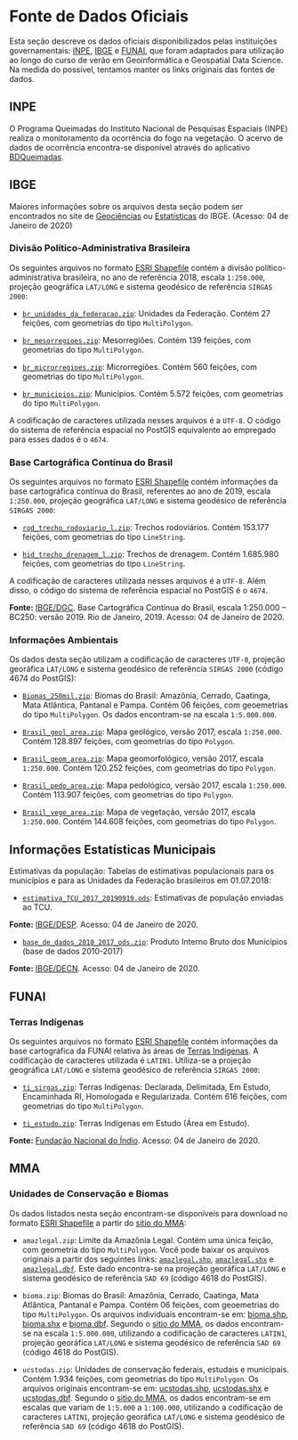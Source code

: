 # Fonte de Dados Oficiais

Esta seção descreve os dados oficiais disponibilizados pelas instituições governamentais: [INPE](http://www.inpe.br/#), [IBGE](https://ibge.gov.br/#) e [FUNAI](http://www.funai.gov.br/#), que foram adaptados para utilização ao longo do curso de verão em Geoinformática e Geospatial Data Science. Na medida do possível, tentamos manter os links originais das fontes de dados.

## INPE

O Programa Queimadas do Instituto Nacional de Pesquisas Espaciais (INPE) realiza o monitoramento da ocorrência do fogo na vegetação. O acervo de dados de ocorrência encontra-se disponível através do aplicativo [BDQueimadas](http://queimadas.dgi.inpe.br/queimadas/bdqueimadas#).


## IBGE

Maiores informações sobre os arquivos desta seção podem ser encontrados no site de [Geociências](https://www.ibge.gov.br/geociencias/downloads-geociencias.html) ou  [Estatísticas](https://www.ibge.gov.br/estatisticas/sociais/populacao/9103-estimativas-de-populacao.html?edicao=22367&t=resultados) do IBGE. (Acesso: 04 de Janeiro de 2020)


### Divisão Político-Administrativa Brasileira

Os seguintes arquivos no formato [ESRI Shapefile](https://en.wikipedia.org/wiki/Shapefile) contém a divisão político-administrativa brasileira, no ano de referência 2018, escala `1:250.000`, projeção geográfica `LAT/LONG` e sistema geodésico de referência `SIRGAS 2000`:

  - [`br_unidades_da_federacao.zip`](ftp://geoftp.ibge.gov.br/organizacao_do_territorio/malhas_territoriais/malhas_municipais/municipio_2018/Brasil/BR/br_unidades_da_federacao.zip): Unidades da Federação. Contém 27 feições, com geometrias do tipo `MultiPolygon`.

  - [`br_mesorregioes.zip`](ftp://geoftp.ibge.gov.br/organizacao_do_territorio/malhas_territoriais/malhas_municipais/municipio_2018/Brasil/BR/br_mesorregioes.zip): Mesorregiões. Contém 139 feições, com geometrias do tipo `MultiPolygon`.

  - [`br_microrregioes.zip`](ftp://geoftp.ibge.gov.br/organizacao_do_territorio/malhas_territoriais/malhas_municipais/municipio_2018/Brasil/BR/br_microrregioes.zip): Microrregiões. Contém 560 feições, com geometrias do tipo `MultiPolygon`.

  - [`br_municipios.zip`](ftp://geoftp.ibge.gov.br/organizacao_do_territorio/malhas_territoriais/malhas_municipais/municipio_2018/Brasil/BR/br_municipios.zip): Municípios. Contém 5.572 feições, com geometrias do tipo `MultiPolygon`.


A codificação de caracteres utilizada nesses arquivos é a `UTF-8`. O código do sistema de referência espacial no PostGIS equivalente ao empregado para esses dados é o `4674`.


### Base Cartográfica Contínua do Brasil

Os seguintes arquivos no formato [ESRI Shapefile](https://en.wikipedia.org/wiki/Shapefile) contém informações da base cartográfica contínua do Brasil, referentes ao ano de 2019, escala `1:250.000`, projeção geográfica `LAT/LONG` e sistema geodésico de referência `SIRGAS 2000`:

  - [`rod_trecho_rodoviario_l.zip`](ftp://geoftp.ibge.gov.br/cartas_e_mapas/bases_cartograficas_continuas/bc250/versao2019/shapefile/bc250_shapefile_06_11_2019.zip): Trechos rodoviários. Contém 153.177 feições, com geometrias do tipo `LineString`.

  - [`hid_trecho_drenagem_l.zip`](ftp://geoftp.ibge.gov.br/cartas_e_mapas/bases_cartograficas_continuas/bc250/versao2019/shapefile/bc250_shapefile_06_11_2019.zip): Trechos de drenagem. Contém 1.685.980 feições, com geometrias do tipo `LineString`.


A codificação de caracteres utilizada nesses arquivos é a `UTF-8`. Além disso, o código do sistema de referência espacial no PostGIS é o `4674`.

**Fonte:** [IBGE/DGC](https://www.ibge.gov.br/geociencias/downloads-geociencias.html). Base Cartográfica Contínua do Brasil, escala 1:250.000 – BC250:
versão 2019. Rio de Janeiro, 2019. Acesso: 04 de Janeiro de 2020.


### Informações Ambientais

Os dados desta seção utilizam a codificação de caracteres `UTF-8`, projeção georáfica `LAT/LONG` e sistema geodésico de referência `SIRGAS 2000` (código 4674 do PostGIS):

- [`Biomas_250mil.zip`](ftp://geoftp.ibge.gov.br/informacoes_ambientais/estudos_ambientais/biomas/vetores/Biomas_250mil.zip): Biomas do Brasil: Amazônia, Cerrado, Caatinga, Mata Atlântica, Pantanal e Pampa. Contém 06 feições, com geoemetrias do tipo `MultiPolygon`. Os dados encontram-se na escala `1:5.000.000`.

- [`Brasil_geol_area.zip`](ftp://geoftp.ibge.gov.br/informacoes_ambientais/geologia/levantamento_geologico/vetores/escala_250_mil/versao_2017/brasil/Brasil_geol_area.zip): Mapa geológico, versão 2017, escala `1:250.000`. Contém 128.897 feições, com geometrias do tipo `Polygon`.

- [`Brasil_geom_area.zip`](ftp://geoftp.ibge.gov.br/informacoes_ambientais/geomorfologia/vetores/escala_250_mil/versao_2017/brasil/Brasil_geom_area.zip): Mapa geomorfológico, versão 2017, escala `1:250.000`. Contém 120.252 feições, com geometrias do tipo `Polygon`.

- [`Brasil_pedo_area.zip`](ftp://geoftp.ibge.gov.br/informacoes_ambientais/pedologia/vetores/escala_250_mil/versao_2017/brasil/Brasil_pedo_area.zip): Mapa pedológico, versão 2017, escala `1:250.000`. Contém 113.907 feições, com geometrias do tipo `Polygon`.

- [`Brasil_vege_area.zip`](ftp://geoftp.ibge.gov.br/informacoes_ambientais/vegetacao/vetores/escala_250_mil/versao_2017/brasil/Brasil_vege_area.zip): Mapa de vegetação, versão 2017, escala `1:250.000`. Contém 144.608 feições, com geometrias do tipo `Polygon`.


## Informações Estatísticas Municipais

 Estimativas da população: Tabelas de estimativas populacionais para os municípios e para as Unidades da Federação brasileiros em 01.07.2018:

- [`estimativa_TCU_2017_20190919.ods`](ftp://ftp.ibge.gov.br/Estimativas_de_Populacao/Estimativas_2017/estimativa_TCU_2017_20190919.ods): Estimativas de população enviadas ao TCU.

**Fonte:** [IBGE/DESP](https://www.ibge.gov.br/estatisticas/sociais/populacao/9103-estimativas-de-populacao.html?edicao=16985&t=resultados). Acesso: 04 de Janeiro de 2020.

- [`base_de_dados_2010_2017_ods.zip`](https://www.ibge.gov.br/estatisticas/economicas/contas-nacionais/9088-produto-interno-bruto-dos-municipios.html?=&t=downloads): Produto Interno Bruto dos Municípios (base de dados 2010-2017)

**Fonte:** [IBGE/DECN](https://www.ibge.gov.br/estatisticas/economicas/contas-nacionais/9088-produto-interno-bruto-dos-municipios.html?=&t=downloads). Acesso: 04 de Janeiro de 2020.


## FUNAI


### Terras Indígenas

Os seguintes arquivos no formato [ESRI Shapefile](https://en.wikipedia.org/wiki/Shapefile) contém informações da base cartográfica da FUNAI relativa às áreas de [Terras Indígenas](http://www.funai.gov.br/index.php/indios-no-brasil/terras-indigenas). A codificação de caracteres utilizada é `LATIN1`. Utiliza-se a projeção geográfica `LAT/LONG` e sistema geodésico de referência `SIRGAS 2000`:

  - [`ti_sirgas.zip`](http://geoserver.funai.gov.br/geoserver/Funai/ows?service=WFS&version=1.0.0&request=GetFeature&typeName=Funai:ti_sirgas&outputFormat=SHAPE-ZIP): Terras Indígenas: Declarada, Delimitada, Em Estudo, Encaminhada RI, Homologada e Regularizada. Contém 616 feições, com geometrias do tipo `MultiPolygon`.

  - [`ti_estudo.zip`](http://geoserver.funai.gov.br/geoserver/Funai/ows?service=WFS&version=1.0.0&request=GetFeature&typeName=Funai:tis_estudo&outputFormat=SHAPE-ZIP): Terras Indígenas em Estudo (Área em Estudo).


**Fonte:** [Fundação Nacional do Índio](http://www.funai.gov.br/index.php/shape). Acesso: 04 de Janeiro de 2020.


## MMA


### Unidades de Conservação e Biomas

Os dados listados nesta seção encontram-se disponíveis para download no formato [ESRI Shapefile](https://en.wikipedia.org/wiki/Shapefile) a partir do [sitio do MMA](http://mapas.mma.gov.br/i3geo/datadownload.htm):

  - `amazlegal.zip`: Limite da Amazônia Legal. Contém uma única feição, com geometria do tipo `MultiPolygon`. Você pode baixar os arquivos originais a partir dos seguintes links: [`amazlegal.shp`](http://mapas.mma.gov.br/ms_tmp/amazlegal.shp), [`amazlegal.shx`](http://mapas.mma.gov.br/ms_tmp/amazlegal.shx) e [`amazlegal.dbf`](http://mapas.mma.gov.br/ms_tmp/amazlegal.dbf). Este dado encontra-se na projeção georáfica `LAT/LONG` e sistema geodésico de referência `SAD 69` (código 4618 do PostGIS).

  - `bioma.zip`: Biomas do Brasil: Amazônia, Cerrado, Caatinga, Mata Atlântica, Pantanal e Pampa. Contém 06 feições, com geoemetrias do tipo `MultiPolygon`. Os arquivos individuais encontram-se em: [bioma.shp](http://mapas.mma.gov.br/ms_tmp/bioma.shp), [bioma.shx](http://mapas.mma.gov.br/ms_tmp/bioma.shx) e [bioma.dbf](http://mapas.mma.gov.br/ms_tmp/bioma.dbf). Segundo o [sitio do MMA](http://mapas.mma.gov.br/geonetwork/srv/br/metadata.show?id=298), os dados encontram-se na escala `1:5.000.000`, utilizando a codificação de caracteres `LATIN1`, projeção georáfica `LAT/LONG` e sistema geodésico de referência `SAD 69` (código 4618 do PostGIS).

  - `ucstodas.zip`: Unidades de conservação federais, estudais e municipais. Contém 1.934 feições, com geometrias do tipo `MultiPolygon`. Os arquivos originais encontram-se em: [ucstodas.shp](http://mapas.mma.gov.br/ms_tmp/ucstodas.shp), [ucstodas.shx](http://mapas.mma.gov.br/ms_tmp/ucstodas.shx) e [ucstodas.dbf](http://mapas.mma.gov.br/ms_tmp/ucstodas.dbf). Segundo o [sitio do MMA](http://mapas.mma.gov.br/geonetwork/srv/br/metadata.show?id=1250), os dados encontram-se em escalas que variam de `1:5.000` a `1:100.000`, utilizando a codificação de caracteres `LATIN1`, projeção georáfica `LAT/LONG` e sistema geodésico de referência `SAD 69` (código 4618 do PostGIS).
